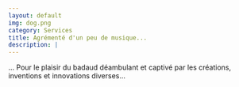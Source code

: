 ```yaml
---
layout: default
img: dog.png
category: Services
title: Agrémenté d'un peu de musique...
description: |
---
```

... Pour le plaisir du badaud
déambulant et captivé par les créations, inventions et innovations diverses...
